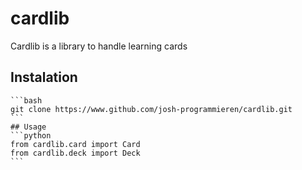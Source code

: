 # cardlib
 Cardlib is a library to handle learning cards
 ## Instalation
    ```bash
    git clone https://www.github.com/josh-programmieren/cardlib.git
    ```
    ## Usage
    ```python
    from cardlib.card import Card
    from cardlib.deck import Deck
    ```